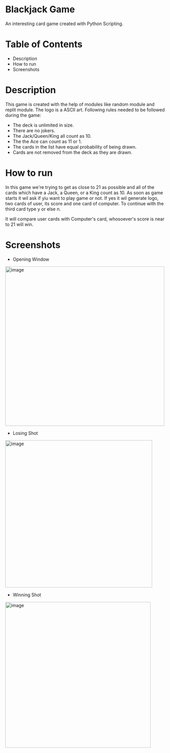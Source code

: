 # Blackjack Game 
An interesting card game created with Python Scripting.
# Table of Contents
* Description
* How to run
* Screenshots
# Description
This game is created with the help of modules like random module and replit module. The logo is a ASCII art. Following rules needed to be followed during the game:
* The deck is unlimited in size.
* There are no jokers.
* The Jack/Queen/King all count as 10.
* The the Ace can count as 11 or 1.
* The cards in the list have equal probability of being drawn.
* Cards are not removed from the deck as they are drawn.

# How to run
In this game we're trying to get as close to 21 as possible and all of the cards which have a Jack, a Queen, or a King count as 10.
As soon as game starts it wil ask if yiu want to play game or not. If yes it wil generate logo, two cards of user, its score and one card of computer. To continue with the third card type y or else n. 

It will compare user cards with Computer's card, whosoever's score is near to 21 will win.

# Screenshots
* Opening Window

<img width="498" alt="image" src="https://user-images.githubusercontent.com/103064401/186095868-ce13e657-d182-4392-86c2-3b073aeb859a.png">

* Losing Shot

<img width="460" alt="image" src="https://user-images.githubusercontent.com/103064401/186096118-3665e589-d1e1-4cf4-8719-a418842b951d.png">

* Winning Shot

<img width="455" alt="image" src="https://user-images.githubusercontent.com/103064401/186096790-c904b38d-2c76-422a-86f5-c4fd5df8567b.png">

